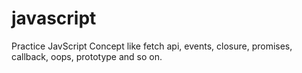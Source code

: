 # javascript
Practice JavScript Concept like fetch api, events, closure, promises, callback, oops, prototype and so on.

